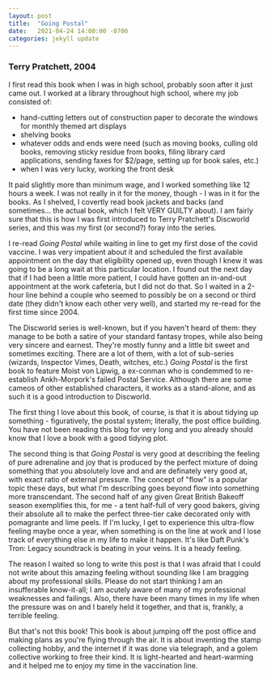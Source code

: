 ```yaml
---
layout: post
title:  "Going Postal"
date:   2021-04-24 14:00:00 -0700
categories: jekyll update
---
```


### Terry Pratchett, 2004

I first read this book when I was in high school, probably soon after it just came out.  I worked at a library throughout high school, where my job consisted of: 
- hand-cutting letters out of construction paper to decorate the windows for monthly themed art displays 
- shelving books 
- whatever odds and ends were need (such as moving books, culling old books, removing sticky residue from books, filing library card applications, sending faxes for $2/page, setting up for book sales, etc.)
- when I was very lucky, working the front desk

It paid slightly more than minimum wage, and I worked something like 12 hours a week.  I was not really in it for the money, though - I was in it for the books.  As I shelved, I covertly read book jackets and backs (and sometimes... the actual book, which I felt VERY GUILTY about).  I am fairly sure that this is how I was first introduced to Terry Pratchett's Discworld series, and this was my first (or second?) foray into the series.

I re-read _Going Postal_ while waiting in line to get my first dose of the covid vaccine.   I was very impatient about it and scheduled the first available appointment on the day that eligibility opened up, even though I knew it was going to be a long wait at this particular location.  I found out the next day that if I had been a little more patient, I could have gotten an in-and-out appointment at the work cafeteria, but I did not do that.  So I waited in a 2-hour line behind a couple who seemed to possibly be on a second or third date (they didn't know each other very well), and started my re-read for the first time since 2004.

The Discworld series is well-known, but if you haven't heard of them: they manage to be both a satire of your standard fantasy tropes, while also being very sincere and earnest.  They're mostly funny and a little bit sweet and sometimes exciting.  There are a lot of them, with a lot of sub-series (wizards, Inspector Vimes, Death, witches, etc.)  _Going Postal_ is the first book to feature Moist von Lipwig, a ex-conman who is condemmed to re-establish Ankh-Morpork's failed Postal Service.  Although there are some cameos of other established characters, it works as a stand-alone, and as such it is a good introduction to Discworld.

The first thing I love about this book, of course, is that it is about tidying up something - figuratively, the postal system; literally, the post office building.  You have not been reading this blog for very long and you already should know that I love a book with a good tidying plot.

The second thing is that _Going Postal_ is very good at describing the feeling of pure adrenaline and joy that is produced by the perfect mixture of doing something that you absolutely love and and are definately very good at, with exact ratio of external pressure.  The concept of "flow" is a popular topic these days, but what I'm describing goes beyond flow into something more transcendant.  The second half of any given Great British Bakeoff season exemplifies this, for me - a tent half-full of very good bakers, giving their absolute all to make the perfect three-tier cake decorated only with pomagrante and lime peels.  If I'm lucky, I get to experience this ultra-flow feeling maybe once a year, when something is on the line at work and I lose track of everything else in my life to make it happen.  It's like Daft Punk's Tron: Legacy soundtrack is beating in your veins.  It is a heady feeling.

The reason I waited so long to write this post is that I was afraid that I could not write about this amazing feeling without sounding like I am bragging about my professional skills.   Please do not start thinking I am an insufferable know-it-all; I am acutely aware of many of my professional weaknesses and failings.  Also, there have been many times in my life when the pressure was on and I barely held it together, and that is, frankly, a terrible feeling.  

But that's not this book!  This book is about jumping off the post office and making plans as you're flying through the air.  It is about inventing the stamp collecting hobby, and the internet if it was done via telegraph, and a golem collective working to free their kind.  It is light-hearted and heart-warming and it helped me to enjoy my time in the vaccination line.